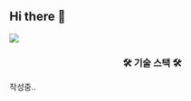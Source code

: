 ## Hi there 👋

<div aling="center">
  <img src="https://github.com/user-attachments/assets/b25643b0-7442-4aa1-b5fc-623f4050bc46">

  <h3 align="center">🛠 기술 스택 🛠</h3>
  작성중..
</div>
